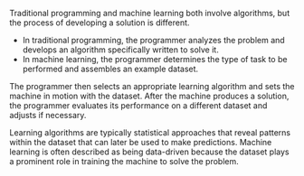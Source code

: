 Traditional programming and machine learning both involve algorithms, but the process of developing a solution is different.

* In traditional programming, the programmer analyzes the problem and develops an algorithm specifically written to solve it.
* In machine learning, the programmer determines the type of task to be performed and assembles an example dataset.

The programmer then selects an appropriate learning algorithm and sets the machine in motion with the dataset. After the machine produces a solution, the programmer evaluates its performance on a different dataset and adjusts if necessary.

Learning algorithms are typically statistical approaches that reveal patterns within the dataset that can later be used to make predictions. Machine learning is often described as being data-driven because the dataset plays a prominent role in training the machine to solve the problem.